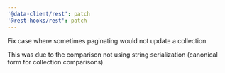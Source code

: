 ```yaml
---
'@data-client/rest': patch
'@rest-hooks/rest': patch
---
```


Fix case where sometimes paginating would not update a collection

This was due to the comparison not using string serialization (canonical form for collection comparisons)